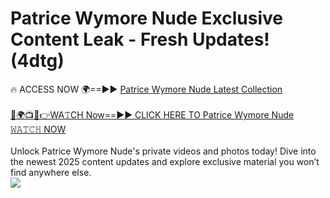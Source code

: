 # Patrice Wymore Nude Exclusive Content Leak - Fresh Updates! (4dtg)

🔥 ACCESS NOW 🌍==►► <a href="https://tinyurl.com/2mz8nhtm" rel="nofollow">Patrice Wymore Nude Latest Collection</a>
<br><br>
[🔴🌍📺📱👉WA𝚃CH Now==►► CLICK HERE TO Patrice Wymore Nude 𝚆𝙰𝚃𝙲𝙷 NOW](https://tinyurl.com/2mz8nhtm)
<br><br>
Unlock Patrice Wymore Nude's private videos and photos today! Dive into the newest 2025 content updates and explore exclusive material you won’t find anywhere else.
<br>
<a href="https://tinyurl.com/2mz8nhtm" rel="nofollow" data-target="animated-image.originalLink"><img src="https://camo.githubusercontent.com/8a4f000d20f83aca3bf7ec5f350d767afa0574a8a352519fd8cfa583a6f93a33/68747470733a2f2f692e696d6775722e636f6d2f644a486b345a712e676966" data-canonical-src="https://i.imgur.com/dJHk4Zq.gif" style="max-width: 100%; display: inline-block;" data-target="animated-image.originalImage"></a>
<br>
